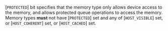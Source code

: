 [`PROTECTED`] bit specifies that the memory
type only allows device access to the memory, and allows protected queue
operations to access the memory.
Memory types  **must**  not have [`PROTECTED`] set
and any of [`HOST_VISIBLE`] set, or
[`HOST_COHERENT`] set, or
[`HOST_CACHED`] set.